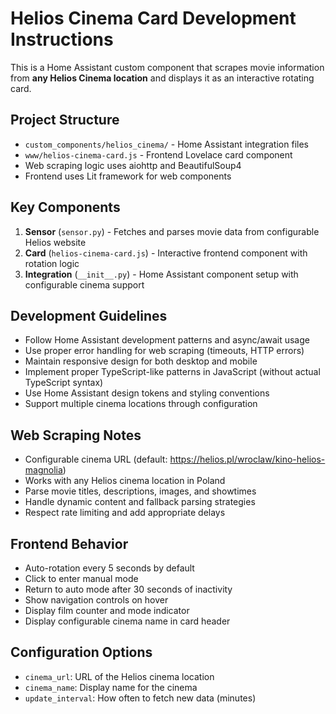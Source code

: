 <!-- Use this file to provide workspace-specific custom instructions to Copilot. For more details, visit https://code.visualstudio.com/docs/copilot/copilot-customization#_use-a-githubcopilotinstructionsmd-file -->

# Helios Cinema Card Development Instructions

This is a Home Assistant custom component that scrapes movie information from **any Helios Cinema location** and displays it as an interactive rotating card.

## Project Structure
- `custom_components/helios_cinema/` - Home Assistant integration files
- `www/helios-cinema-card.js` - Frontend Lovelace card component
- Web scraping logic uses aiohttp and BeautifulSoup4
- Frontend uses Lit framework for web components

## Key Components
1. **Sensor** (`sensor.py`) - Fetches and parses movie data from configurable Helios website
2. **Card** (`helios-cinema-card.js`) - Interactive frontend component with rotation logic
3. **Integration** (`__init__.py`) - Home Assistant component setup with configurable cinema support

## Development Guidelines
- Follow Home Assistant development patterns and async/await usage
- Use proper error handling for web scraping (timeouts, HTTP errors)
- Maintain responsive design for both desktop and mobile
- Implement proper TypeScript-like patterns in JavaScript (without actual TypeScript syntax)
- Use Home Assistant design tokens and styling conventions
- Support multiple cinema locations through configuration

## Web Scraping Notes
- Configurable cinema URL (default: https://helios.pl/wroclaw/kino-helios-magnolia)
- Works with any Helios cinema location in Poland
- Parse movie titles, descriptions, images, and showtimes
- Handle dynamic content and fallback parsing strategies
- Respect rate limiting and add appropriate delays

## Frontend Behavior
- Auto-rotation every 5 seconds by default
- Click to enter manual mode
- Return to auto mode after 30 seconds of inactivity
- Show navigation controls on hover
- Display film counter and mode indicator
- Display configurable cinema name in card header

## Configuration Options
- `cinema_url`: URL of the Helios cinema location
- `cinema_name`: Display name for the cinema
- `update_interval`: How often to fetch new data (minutes)
